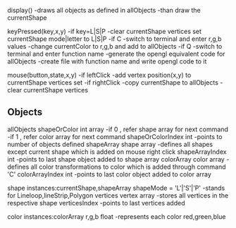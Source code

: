 display()
-draws all objects as defined in allObjects
-than draw the currentShape

keyPressed(key,x,y)
-if key=L|S|P
  -clear currentShape vertices set currentShape mode|letter to L|S|P
-if C
  -switch to terminal and enter r,g,b values
  -change currentColor to r,g,b and add to allObjects
-if Q
  -switch to terminal and enter function name
  -generate the opengl equivalent code for allObjects
  -create file with function name and write opengl code to it

mouse(button,state,x,y)
-if leftClick
  -add vertex position(x,y) to currentShape vertices set
-if rightClick
  -copy currentShape to allObjects
  -clear currentShape vertices


Objects
-------

allObjects
  shapeOrColor int array
    -if 0 , refer shape array for next command
    -if 1 , refer color array for next command
  shapeOrColorIndex int
    -points to number of objects defined
  shapeArray shape array
    -defines all shapes except current shape which is added on mouse right click
  shapeArrayIndex int
    -points to last shape object added to shape array
  colorArray color array
    -defines all color transformations to color which is added through command 'C'
  colorArrayIndex int
    -points to last color object added to color array

shape     instances:currentShape,shapeArray
  shapeMode = 'L'|'S'|'P'
    -stands for Lineloop,lineStrip,Polygon
  vertices vertex array
    -stores all vertices in the respective shape
  verticesIndex
    -points to last vertices added

color     instances:colorArray
  r,g,b float
    -represents each color red,green,blue
